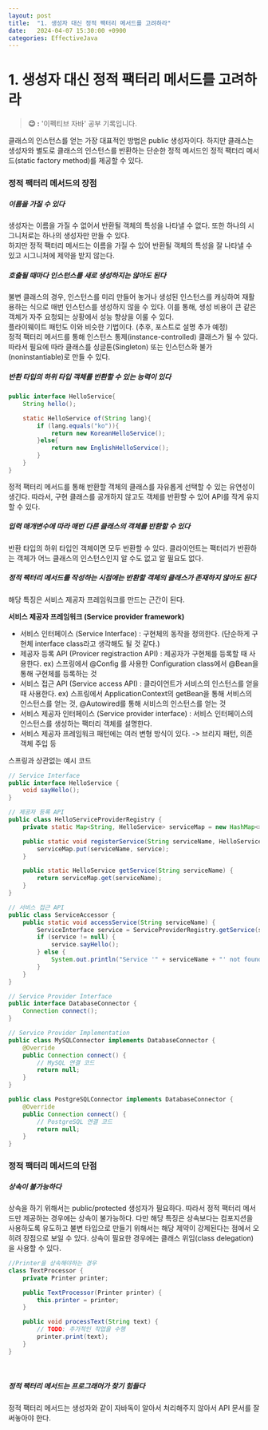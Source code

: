 ```yaml
---
layout: post
title:  "1. 생성자 대신 정적 팩터리 메서드를 고려하라"
date:   2024-04-07 15:30:00 +0900
categories: EffectiveJava
---
```


# 1. 생성자 대신 정적 팩터리 메서드를 고려하라

> **😉 :** '이펙티브 자바' 공부 기록입니다.

클래스의 인스턴스를 얻는 가장 대표적인 방법은 public 생성자이다. 하지만 클래스는 생성자와 별도로 클래스의 인스턴스를 반환하는 단순한 정적 메서드인 정적 팩터리 메서드(static factory method)를 제공할 수 있다.

<h3> 정적 팩터리 메서드의 장점 </h3>
<h5> 이름을 가질 수 있다 </h5>

생성자는 이름을 가질 수 없어서 반환될 객체의 특성을 나타낼 수 없다. 또한 하나의 시그니처로는 하나의 생성자만 만들 수 있다.  
하지만 정적 팩터리 메서드는 이름을 가질 수 있어 반환될 객체의 특성을 잘 나타낼 수 있고 시그니처에 제약을 받지 않는다.
<br>
<h5> 호출될 때마다 인스턴스를 새로 생성하지는 않아도 된다 </h5>

불변 클래스의 경우, 인스턴스를 미리 만들어 놓거나 생성된 인스턴스를 캐싱하여 재활용하는 식으로 매번 인스턴스를 생성하지 않을 수 있다. 이를 통해, 생성 비용이 큰 같은 객체가 자주 요청되는 상황에서 성능 향상을 이룰 수 있다.  
플라이웨이트 패턴도 이와 비슷한 기법이다. (추후, 포스트로 설명 추가 예정)<br>
정적 팩터리 메서드를 통해 인스턴스 통제(instance-controlled) 클래스가 될 수 있다.  
따라서 필요에 따라 클래스를 싱글톤(Singleton) 또는 인스턴스화 불가(noninstantiable)로 만들 수 있다.
<br>
<h5> 반환 타입의 하위 타입 객체를 반환할 수 있는 능력이 있다 </h5>

```java
public interface HelloService{
    String hello();

    static HelloService of(String lang){
        if (lang.equals("ko")){
            return new KoreanHelloService();
        }else{
            return new EnglishHelloService();
        }
    }
}
```

정적 팩터리 메서드를 통해 반환할 객체의 클래스를 자유롭게 선택할 수 있는 유연성이 생긴다. 따라서, 구현 클래스를 공개하지 않고도 객체를 반환할 수 있어 API를 작게 유지할 수 있다.
<br>
<h5> 입력 매개변수에 따라 매번 다른 클래스의 객체를 반환할 수 있다 </h5>
반환 타입의 하위 타입인 객체이면 모두 반환할 수 있다. 클라이언트는 팩터리가 반환하는 객체가 어느 클래스의 인스턴스인지 알 수도 없고 알 필요도 없다.
<br>
<h5> 정적 팩터리 메서드를 작성하는 시점에는 반환할 객체의 클래스가 존재하지 않아도 된다 </h5>

해당 특징은 서비스 제공자 프레임워크를 만드는 근간이 된다.
<br>

**서비스 제공자 프레임워크 (Service provider framework)**
- 서비스 인터페이스 (Service Interface)
: 구현체의 동작을 정의한다. (단순하게 구현체 interface class라고 생각해도 될 것 같다.)
- 제공자 등록 API (Provicer registraction API)
: 제공자가 구현체를 등록할 때 사용한다.
ex) 스프링에서 @Config 를 사용한 Configuration class에서 @Bean을 통해 구현체를 등록하는 것
- 서비스 접근 API (Service access API)
: 클라이언트가 서비스의 인스턴스를 얻을 때 사용한다.
ex) 스프링에서 ApplicationContext의 getBean을 통해 서비스의 인스턴스를 얻는 것, @Autowired를 통해 서비스의 인스턴스를 얻는 것
- 서비스 제공자 인터페이스 (Service provider interface)
: 서비스 인터페이스의 인스턴스를 생성하는 팩터리 객체를 설명한다.
- 서비스 제공자 프레임워크 패턴에는 여러 변형 방식이 있다.
-> 브리지 패턴, 의존 객체 주입 등

스프링과 상관없는 예시 코드<br>

```java
// Service Interface
public interface HelloService {
    void sayHello();
}

// 제공자 등록 API
public class HelloServiceProviderRegistry {
    private static Map<String, HelloService> serviceMap = new HashMap<>();

    public static void registerService(String serviceName, HelloService service) {
        serviceMap.put(serviceName, service);
    }

    public static HelloService getService(String serviceName) {
        return serviceMap.get(serviceName);
    }
}

// 서비스 접근 API
public class ServiceAccessor {
    public static void accessService(String serviceName) {
        ServiceInterface service = ServiceProviderRegistry.getService(serviceName);
        if (service != null) {
            service.sayHello();
        } else {
            System.out.println("Service '" + serviceName + "' not found.");
        }
    }
}

// Service Provider Interface
public interface DatabaseConnector {
    Connection connect();
}

// Service Provider Implementation
public class MySQLConnector implements DatabaseConnector {
    @Override
    public Connection connect() {
        // MySQL 연결 코드
        return null;
    }
}

public class PostgreSQLConnector implements DatabaseConnector {
    @Override
    public Connection connect() {
        // PostgreSQL 연결 코드
        return null;
    }
}
```

<h3> 정적 팩터리 메서드의 단점 </h3>
<h5> 상속이 불가능하다 </h5>
상속을 하기 위해서는 public/protected 생성자가 필요하다. 따라서 정적 팩터리 메서드만 제공하는 경우에는 상속이 불가능하다. 다만 해당 특징은 상속보다는 컴포지션을 사용하도록 유도하고 불변 타입으로 만들기 위해서는 해당 제약이 강제된다는 점에서 오히려 장점으로 보일 수 있다.  
상속이 필요한 경우에는 클래스 위임(class delegation)을 사용할 수 있다.

```java
//Printer을 상속해야하는 경우
class TextProcessor {
    private Printer printer;

    public TextProcessor(Printer printer) {
        this.printer = printer;
    }

    public void processText(String text) {
        // TODO: 추가적인 작업을 수행
        printer.print(text);
    }
}
```

<br>
<h5>정적 팩터리 메서드는 프로그래머가 찾기 힘들다</h5>
정적 팩터리 메서드는 생성자와 같이 자바독이 알아서 처리해주지 않아서 API 문서를 잘 써놓아야 한다.